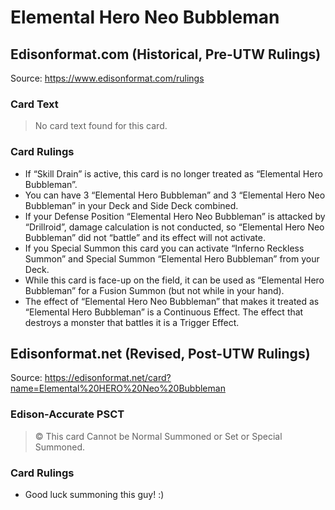 # Elemental Hero Neo Bubbleman

## Edisonformat.com (Historical, Pre-UTW Rulings)

Source: https://www.edisonformat.com/rulings

### Card Text

> No card text found for this card.

### Card Rulings

*   If “Skill Drain” is active, this card is no longer treated as “Elemental Hero Bubbleman”.
*   You can have 3 “Elemental Hero Bubbleman” and 3 “Elemental Hero Neo Bubbleman” in your Deck and Side Deck combined.
*   If your Defense Position “Elemental Hero Neo Bubbleman” is attacked by “Drillroid”, damage calculation is not conducted, so “Elemental Hero Neo Bubbleman” did not “battle” and its effect will not activate.
*   If you Special Summon this card you can activate “Inferno Reckless Summon” and Special Summon “Elemental Hero Bubbleman” from your Deck.
*   While this card is face-up on the field, it can be used as “Elemental Hero Bubbleman” for a Fusion Summon (but not while in your hand).
*   The effect of “Elemental Hero Neo Bubbleman” that makes it treated as “Elemental Hero Bubbleman” is a Continuous Effect. The effect that destroys a monster that battles it is a Trigger Effect.

## Edisonformat.net (Revised, Post-UTW Rulings)

Source: https://edisonformat.net/card?name=Elemental%20HERO%20Neo%20Bubbleman

### Edison-Accurate PSCT

> © This card Cannot be Normal Summoned or Set or Special Summoned.

### Card Rulings

*   Good luck summoning this guy! :)
            